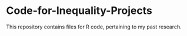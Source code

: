 # Code-for-Inequality-Projects
This repository contains files for R code, pertaining to my past research.

